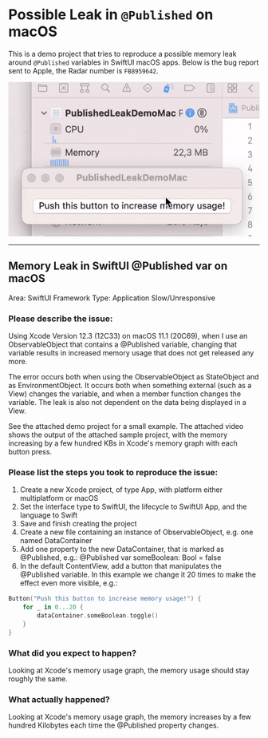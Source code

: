 # Possible Leak in `@Published` on macOS

This is a demo project that tries to reproduce a possible memory leak around `@Published` variables in SwiftUI macOS apps. Below is the bug report sent to Apple, the Radar number is `FB8959642`.

![An animation showing the app's memory footprint increasing](leakanimation.gif)

----

## Memory Leak in SwiftUI @Published var on macOS

Area: SwiftUI Framework
Type: Application Slow/Unresponsive

### Please describe the issue:
Using Xcode Version 12.3 (12C33) on macOS 11.1 (20C69), when I use an ObservableObject that contains a @Published variable, changing that variable results in increased memory usage that does not get released any more. 

The error occurs both when using the ObservableObject as StateObject and as EnvironmentObject. It occurs both when something external (such as a View) changes the variable, and when a member function changes the variable. The leak is also not dependent on the data being displayed in a View. 

See the attached demo project for a small example. The attached video shows the output of the attached sample project, with the memory increasing by a few hundred KBs in Xcode's memory graph with each button press.

### Please list the steps you took to reproduce the issue:
1. Create a new Xcode project, of type App, with platform either multiplatform or macOS
2. Set the interface type to SwiftUI, the lifecycle to SwiftUI App, and the language to Swift
3. Save and finish creating the project
4. Create a new file containing an instance of ObservableObject, e.g. one named DataContainer
5. Add one property to the new DataContainer, that is marked as @Published, e.g.: @Published var someBoolean: Bool = false
6. In the default ContentView, add a button that manipulates the @Published variable. In this example we change it 20 times to make the effect even more visible, e.g.:

```swift
Button("Push this button to increase memory usage!") {
    for _ in 0...20 {
        dataContainer.someBoolean.toggle()
    }
}
```

### What did you expect to happen?
Looking at Xcode's memory usage graph, the memory usage should stay roughly the same.

### What actually happened?
Looking at Xcode's memory usage graph, the memory increases by a few hundred Kilobytes each time the @Published property changes.

